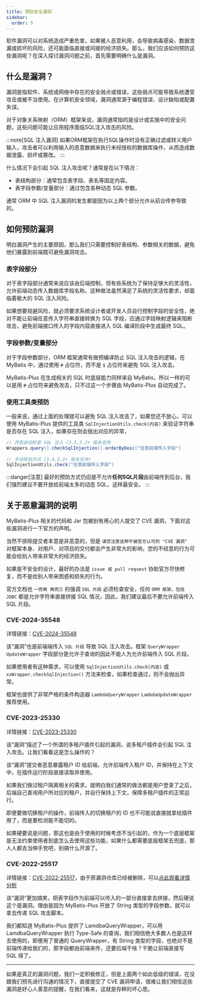 ```yaml
---
title: 预防安全漏洞
sidebar:
  order: 5
---
```


软件漏洞可以对系统造成严重危害，如果被人恶意利用，会导致病毒感染、数据泄漏或损坏的风险，还可能面临直接或间接的经济损失。那么，我们应该如何预防这些漏洞呢？在深入探讨漏洞问题之前，首先需要明确什么是漏洞。

## 什么是漏洞？

漏洞是指软件、系统或网络中存在的安全弱点或错误，这些弱点可能导致系统遭受攻击或被不当使用。在计算机安全领域，漏洞通常源于编程错误、设计缺陷或配置失误。

对于对象关系映射（ORM）框架来说，漏洞通常指的是设计或实施中的安全问题，这些问题可能让应用程序面临SQL注入攻击的风险。

:::note[SQL 注入漏洞]
如果ORM框架在执行SQL操作时没有正确过滤或转义用户输入，攻击者可以利用输入的恶意数据来执行未经授权的数据库操作，从而造成数据泄露、损坏或篡改。
:::

什么情况下会引起 SQL 注入攻击呢？通常是在以下情况：

- 表结构部分：通常包含表字段、表名等固定内容。
- 表字段参数/变量部分：通过包含各种动态 SQL 参数。

通常 ORM 中 SQL 注入漏洞的发生都是因为以上两个部分允许从前台传参导致的。

## 如何预防漏洞

明白漏洞产生的主要原因，那么我们只需要控制好表结构、参数相关的数据，避免他们暴露到前端既可避免漏洞攻击。

### 表字段部分

对于表字段部分通常来说应该由后端控制，但有些系统为了保持足够大的灵活性，允许前端动态传入数据库字段名称。这种做法虽然满足了系统的灵活性要求，却面临着极大的 SQL 注入风险。

如果想要规避风险，就必须要求系统设计者或开发人员自行控制字段的安全性，绝对不能让前端任意传入字符串直接转换为 SQL 字段，应通过字段映射逻辑来阻断攻击，避免前端接口传入的字段内容直接进入 SQL 编译阶段中生成最终 SQL。

### 字段参数/变量部分

对于字段参数部分，ORM 框架通常有做预编译防止 SQL 注入攻击的逻辑，在 MyBatis 中，通过使用 `#` 占位符，而不是 `$` 占位符来避免 SQL 注入攻击。

MyBatis-Plus 在生成相关的 SQL 时底层能力同样来自 MyBatis，所以一样的可以是用 `#` 占位符来避免攻击，只不过这一个步骤由 MyBatis-Plus 自动完成了。

### 使用工具类预防

一般来说，通过上面的处理就可以避免 SQL 注入攻击了，如果您还不放心，可以使用 MyBatis-Plus 提供的工具类 `SqlInjectionUtils.check(内容)` 来验证字符串是否存在 SQL 注入，如果存在则会抛出对应的异常，

```java
// 开启自动检查 SQL 注入 (3.5.3.2+ 版本支持
Wrappers.query().checkSqlInjection().orderByDesc("任意前端传入字段")
​
// 手动校验方式 (3.4.3.2+ 版本支持)
SqlInjectionUtils.check("任意前端传入字段")
```

:::danger[注意]
最好的预防方式仍旧是不允许**任何SQL片段**由前端传到后台，我们强烈建议不要开放给前端太多的动态 SQL，这样最安全。
:::

## 关于恶意漏洞的说明

MyBatis-Plus 相关的代码和 Jar 包被别有用心的人提交了 CVE 漏洞，下面对这些漏洞进行一下官方的声明。

当然不排除提交者本意是非恶意的，但是 `请您注意这种不被官方认可的 "CVE 漏洞" ` 对框架本身、对用户、对项目的交付都会产生非常大的影响，您的不经意的行为可能会给别人带来非常大的经济损失。

如果是不安全的设计，最好的办法是 `issue 或 pull request` 协助官方尽快修复，而不是给别人带来困惑和损失的行为。

官方文档也 `一而再 再而三` 的强调 `SQL 片段` 必须检查安全，任何 `ORM 框架，包括 JDBC` 都是允许字符串直接拼接 SQL 情况，因此，我们建议最后不要允许前端传入 SQL 片段。 

### CVE-2024-35548

详情链接：[CVE-2024-35548](https://www.cve.org/CVERecord?id=CVE-2024-35548)

该“漏洞”也是前端端传入 `SQL 片段` 导致 SQL 注入攻击。框架 `QueryWrapper` `UpdateWrapper` 字段部分是允许子查询的因此不能人为允许前端传入 SQL 片段。

如果使用者有这种需求，可以使用 `SqlInjectionUtils.check(内容)` 或 `xxWrapper.checkSqlInjection()` 方法来检查，如果检查通过，则不会抛出异常。

框架也提供了非常严格的条件构造器 `LambdaQueryWrapper` `LambdaUpdateWrapper` 推荐使用。

### CVE-2023-25330

详情链接：[CVE-2023-25330](https://nvd.nist.gov/vuln/detail/CVE-2023-25330)

该“漏洞”描述了一个所谓的多租户插件引起的漏洞，说多租户插件会引起 SQL 注入攻击。让我们看看这是怎么操作的？

该“漏洞”提交者恶意暴露租户 ID 给前端，允许前端传入租户 ID，并保持在上下文中，在插件运行阶段直接读取并使用。

如果我们做过租户隔离相关的需求，就明白我们通常的做法都是用户登录了之后，后端自己查询用户所对应的租户，并自行保持上下文，保障多租户插件的正常运行。

即便要做切换租户的操作，前端传入的切换租户的 ID 也不可能说直接就拿给插件用了，而是要检测能不能切的。

如果硬要说是问题，那这也是由于使用的时候考虑不当引起的，作为一个底层框架是无法约束使用者到底怎么去使用这些功能，如果什么都需要底层框架去兜底，那人人都去当伸手党吧，别搞什么开源了。

### CVE-2022-25517

详情链接：[CVE-2022-25517](https://cve.mitre.org/cgi-bin/cvename.cgi?name=CVE-2022-25517)，由于原漏洞仓库已经被删除，可以[点此观看详情分析](https://mp.weixin.qq.com/s/NdtCuDFK-aTgaQUADtdfnA)

该“漏洞”更加搞笑，把表字段作为前端可以传入的一部分直接拿去拼接，然后硬说这个是漏洞。理由是因为 MyBatis-Plus 开放了 String 类型的字段参数，就可以拿去传递 SQL 攻击脚本。

我们都知道 MyBatis-Plus 提供了 LamdbaQueryWrapper，可以用 LamdbaQueryWrapper 执行 Type-Safe 的查询，我们相信绝大多数人也是这样去使用的，即便用了普通的 QueryWrapper，有 String 类型的字段，也绝对不是前端传递给我们的，那字段都由前端来传，还要后端干啥？干脆让前端直接写 SQL 得了。

------

如果是真正的漏洞问题，我们一定积极修正，但是上面两个如此低级的错误，在没跟我们预先进行沟通的情况下，直接提交了 CVE 漏洞申请，很难让我们相信这些漏洞是好心人善意的提醒，在我们看来，这就是存粹的坏心思。
